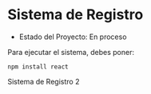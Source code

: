 <h1> Sistema de Registro </h1>

- Estado del Proyecto: En proceso

Para ejecutar el sistema, debes poner:

```npm install react```

Sistema de Registro 2
